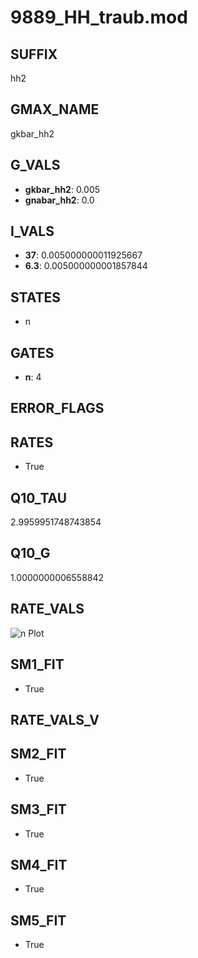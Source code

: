 # 9889_HH_traub.mod

## SUFFIX

hh2

## GMAX_NAME

gkbar_hh2

## G_VALS

- **gkbar_hh2**: 0.005
- **gnabar_hh2**: 0.0

## I_VALS

- **37**: 0.005000000011925667
- **6.3**: 0.005000000001857844

## STATES

- n

## GATES

- **n**: 4

## ERROR_FLAGS


## RATES

- True

## Q10_TAU

2.9959951748743854

## Q10_G

1.0000000006558842

## RATE_VALS

![n Plot](/Users/pbozelos/Dropbox/icg-Chai-Panos/supermodels/output_markdown_files/K/9889_HH_traub.mod/images/n.png)

## SM1_FIT

- True

## RATE_VALS_V

## SM2_FIT

- True

## SM3_FIT

- True

## SM4_FIT

- True

## SM5_FIT

- True

